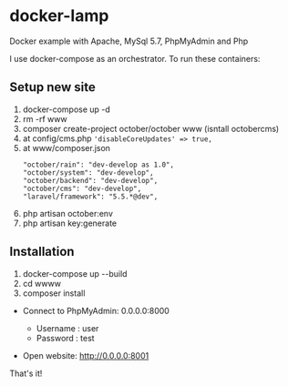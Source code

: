 # docker-lamp
Docker example with Apache, MySql 5.7, PhpMyAdmin and Php

I use docker-compose as an orchestrator. To run these containers:


## Setup new site
1. docker-compose up -d
2. rm -rf www
3. composer create-project october/october www (isntall octobercms)
4. at config/cms.php
  `'disableCoreUpdates' => true,`
5. at www/composer.json
    ```
    "october/rain": "dev-develop as 1.0",
    "october/system": "dev-develop",
    "october/backend": "dev-develop",
    "october/cms": "dev-develop",
    "laravel/framework": "5.5.*@dev",
    ```
6. php artisan october:env
7. php artisan key:generate


## Installation
1. docker-compose up --build
2. cd wwww
3. composer install

* Connect to PhpMyAdmin: 0.0.0.0:8000
  - Username : user
  - Password : test

* Open website:   http://0.0.0.0:8001

That's it!
